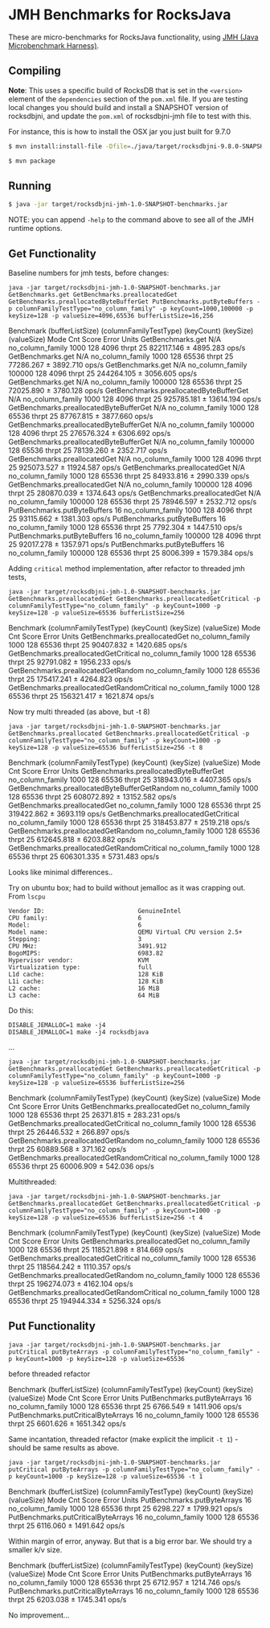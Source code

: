 # JMH Benchmarks for RocksJava

These are micro-benchmarks for RocksJava functionality, using [JMH (Java Microbenchmark Harness)](https://openjdk.java.net/projects/code-tools/jmh/).

## Compiling

**Note**: This uses a specific build of RocksDB that is set in the `<version>` element of the `dependencies` section of the `pom.xml` file. If you are testing local changes you should build and install a SNAPSHOT version of rocksdbjni, and update the `pom.xml` of rocksdbjni-jmh file to test with this.

For instance, this is how to install the OSX jar you just built for 9.7.0

```bash
$ mvn install:install-file -Dfile=./java/target/rocksdbjni-9.8.0-SNAPSHOT-osx.jar -DgroupId=org.rocksdb -DartifactId=rocksdbjni -Dversion=9.8.0-SNAPSHOT -Dpackaging=jar
```

```bash
$ mvn package
```

## Running
```bash
$ java -jar target/rocksdbjni-jmh-1.0-SNAPSHOT-benchmarks.jar
```

NOTE: you can append `-help` to the command above to see all of the JMH runtime options.

## Get Functionality

Baseline numbers for jmh tests, before changes:

```
java -jar target/rocksdbjni-jmh-1.0-SNAPSHOT-benchmarks.jar GetBenchmarks.get GetBenchmarks.preallocatedGet GetBenchmarks.preallocatedByteBufferGet PutBenchmarks.putByteBuffers -p columnFamilyTestType="no_column_family" -p keyCount=1000,100000 -p keySize=128 -p valueSize=4096,65536 bufferListSize=16,256
```

Benchmark                                (bufferListSize)  (columnFamilyTestType)  (keyCount)  (keySize)  (valueSize)   Mode  Cnt       Score       Error  Units
GetBenchmarks.get                                     N/A        no_column_family        1000        128         4096  thrpt   25  822117.146 ±  4895.283  ops/s
GetBenchmarks.get                                     N/A        no_column_family        1000        128        65536  thrpt   25   77286.267 ±  3892.710  ops/s
GetBenchmarks.get                                     N/A        no_column_family      100000        128         4096  thrpt   25  244264.105 ±  3056.605  ops/s
GetBenchmarks.get                                     N/A        no_column_family      100000        128        65536  thrpt   25   72025.890 ±  3780.128  ops/s
GetBenchmarks.preallocatedByteBufferGet               N/A        no_column_family        1000        128         4096  thrpt   25  925785.181 ± 13614.194  ops/s
GetBenchmarks.preallocatedByteBufferGet               N/A        no_column_family        1000        128        65536  thrpt   25   87767.815 ±  3877.660  ops/s
GetBenchmarks.preallocatedByteBufferGet               N/A        no_column_family      100000        128         4096  thrpt   25  276576.324 ±  6306.692  ops/s
GetBenchmarks.preallocatedByteBufferGet               N/A        no_column_family      100000        128        65536  thrpt   25   78139.260 ±  2352.717  ops/s
GetBenchmarks.preallocatedGet                         N/A        no_column_family        1000        128         4096  thrpt   25  925073.527 ± 11924.587  ops/s
GetBenchmarks.preallocatedGet                         N/A        no_column_family        1000        128        65536  thrpt   25   84933.816 ±  2990.339  ops/s
GetBenchmarks.preallocatedGet                         N/A        no_column_family      100000        128         4096  thrpt   25  280870.039 ±  1374.643  ops/s
GetBenchmarks.preallocatedGet                         N/A        no_column_family      100000        128        65536  thrpt   25   78946.597 ±  2532.712  ops/s
PutBenchmarks.putByteBuffers                           16        no_column_family        1000        128         4096  thrpt   25   93115.662 ±  1381.303  ops/s
PutBenchmarks.putByteBuffers                           16        no_column_family        1000        128        65536  thrpt   25    7792.304 ±  1447.510  ops/s
PutBenchmarks.putByteBuffers                           16        no_column_family      100000        128         4096  thrpt   25   92017.278 ±  1357.971  ops/s
PutBenchmarks.putByteBuffers                           16        no_column_family      100000        128        65536  thrpt   25    8006.399 ±  1579.384  ops/s

Adding `critical` method implementation, after refactor to threaded jmh tests,

```
java -jar target/rocksdbjni-jmh-1.0-SNAPSHOT-benchmarks.jar GetBenchmarks.preallocatedGet GetBenchmarks.preallocatedGetCritical -p columnFamilyTestType="no_column_family" -p keyCount=1000 -p keySize=128 -p valueSize=65536 bufferListSize=256
```

Benchmark                                    (columnFamilyTestType)  (keyCount)  (keySize)  (valueSize)   Mode  Cnt       Score      Error  Units
GetBenchmarks.preallocatedGet                      no_column_family        1000        128        65536  thrpt   25   90407.832 ± 1420.685  ops/s
GetBenchmarks.preallocatedGetCritical              no_column_family        1000        128        65536  thrpt   25   92791.082 ± 1956.233  ops/s
GetBenchmarks.preallocatedGetRandom                no_column_family        1000        128        65536  thrpt   25  175417.241 ± 4264.823  ops/s
GetBenchmarks.preallocatedGetRandomCritical        no_column_family        1000        128        65536  thrpt   25  156321.417 ± 1621.874  ops/s

Now try multi threaded (as above, but -t 8)
```
java -jar target/rocksdbjni-jmh-1.0-SNAPSHOT-benchmarks.jar GetBenchmarks.preallocated GetBenchmarks.preallocatedGetCritical -p columnFamilyTestType="no_column_family" -p keyCount=1000 -p keySize=128 -p valueSize=65536 bufferListSize=256 -t 8
```

Benchmark                                      (columnFamilyTestType)  (keyCount)  (keySize)  (valueSize)   Mode  Cnt       Score       Error  Units
GetBenchmarks.preallocatedByteBufferGet              no_column_family        1000        128        65536  thrpt   25  318943.016 ±  4407.365  ops/s
GetBenchmarks.preallocatedByteBufferGetRandom        no_column_family        1000        128        65536  thrpt   25  608072.892 ± 13152.582  ops/s
GetBenchmarks.preallocatedGet                        no_column_family        1000        128        65536  thrpt   25  319422.862 ±  3693.119  ops/s
GetBenchmarks.preallocatedGetCritical                no_column_family        1000        128        65536  thrpt   25  318453.877 ±  2519.218  ops/s
GetBenchmarks.preallocatedGetRandom                  no_column_family        1000        128        65536  thrpt   25  612645.818 ±  6203.882  ops/s
GetBenchmarks.preallocatedGetRandomCritical          no_column_family        1000        128        65536  thrpt   25  606301.335 ±  5731.483  ops/s

Looks like minimal differences..

Try on ubuntu box; had to build without jemalloc as it was crapping out. From `lscpu`
```
Vendor ID:                          GenuineIntel
CPU family:                         6
Model:                              6
Model name:                         QEMU Virtual CPU version 2.5+
Stepping:                           3
CPU MHz:                            3491.912
BogoMIPS:                           6983.82
Hypervisor vendor:                  KVM
Virtualization type:                full
L1d cache:                          128 KiB
L1i cache:                          128 KiB
L2 cache:                           16 MiB
L3 cache:                           64 MiB
```
Do this:
```
DISABLE_JEMALLOC=1 make -j4
DISABLE_JEMALLOC=1 make -j4 rocksdbjava
```
...
```
java -jar target/rocksdbjni-jmh-1.0-SNAPSHOT-benchmarks.jar GetBenchmarks.preallocatedGet GetBenchmarks.preallocatedGetCritical -p columnFamilyTestType="no_column_family" -p keyCount=1000 -p keySize=128 -p valueSize=65536 bufferListSize=256
```

Benchmark                                    (columnFamilyTestType)  (keyCount)  (keySize)  (valueSize)   Mode  Cnt      Score     Error  Units
GetBenchmarks.preallocatedGet                      no_column_family        1000        128        65536  thrpt   25  26371.815 ± 283.231  ops/s
GetBenchmarks.preallocatedGetCritical              no_column_family        1000        128        65536  thrpt   25  26446.532 ± 266.897  ops/s
GetBenchmarks.preallocatedGetRandom                no_column_family        1000        128        65536  thrpt   25  60889.568 ± 371.162  ops/s
GetBenchmarks.preallocatedGetRandomCritical        no_column_family        1000        128        65536  thrpt   25  60006.909 ± 542.036  ops/s

Multithreaded:

```
java -jar target/rocksdbjni-jmh-1.0-SNAPSHOT-benchmarks.jar GetBenchmarks.preallocatedGet GetBenchmarks.preallocatedGetCritical -p columnFamilyTestType="no_column_family" -p keyCount=1000 -p keySize=128 -p valueSize=65536 bufferListSize=256 -t 4
```

Benchmark                                    (columnFamilyTestType)  (keyCount)  (keySize)  (valueSize)   Mode  Cnt       Score      Error  Units
GetBenchmarks.preallocatedGet                      no_column_family        1000        128        65536  thrpt   25  118521.898 ±  814.669  ops/s
GetBenchmarks.preallocatedGetCritical              no_column_family        1000        128        65536  thrpt   25  118564.242 ± 1110.357  ops/s
GetBenchmarks.preallocatedGetRandom                no_column_family        1000        128        65536  thrpt   25  196274.073 ± 4162.104  ops/s
GetBenchmarks.preallocatedGetRandomCritical        no_column_family        1000        128        65536  thrpt   25  194944.334 ± 5256.324  ops/s

## Put Functionality

```
java -jar target/rocksdbjni-jmh-1.0-SNAPSHOT-benchmarks.jar putCritical putByteArrays -p columnFamilyTestType="no_column_family" -p keyCount=1000 -p keySize=128 -p valueSize=65536
```
before threaded refactor

Benchmark                            (bufferListSize)  (columnFamilyTestType)  (keyCount)  (keySize)  (valueSize)   Mode  Cnt     Score      Error  Units
PutBenchmarks.putByteArrays                        16        no_column_family        1000        128        65536  thrpt   25  6766.549 ± 1411.906  ops/s
PutBenchmarks.putCriticalByteArrays                16        no_column_family        1000        128        65536  thrpt   25  6601.626 ± 1651.342  ops/s

Same incantation, threaded refactor (make explicit the implicit `-t 1`) - should be same results as above.
```
java -jar target/rocksdbjni-jmh-1.0-SNAPSHOT-benchmarks.jar putCritical putByteArrays -p columnFamilyTestType="no_column_family" -p keyCount=1000 -p keySize=128 -p valueSize=65536 -t 1
```

Benchmark                            (bufferListSize)  (columnFamilyTestType)  (keyCount)  (keySize)  (valueSize)   Mode  Cnt     Score      Error  Units
PutBenchmarks.putByteArrays                        16        no_column_family        1000        128        65536  thrpt   25  6298.227 ± 1799.921  ops/s
PutBenchmarks.putCriticalByteArrays                16        no_column_family        1000        128        65536  thrpt   25  6116.060 ± 1491.642  ops/s

Within margin of error, anyway. But that is a big error bar. We should try a smaller k/v size.

Benchmark                            (bufferListSize)  (columnFamilyTestType)  (keyCount)  (keySize)  (valueSize)   Mode  Cnt     Score      Error  Units
PutBenchmarks.putByteArrays                        16        no_column_family        1000        128        65536  thrpt   25  6712.957 ± 1214.746  ops/s
PutBenchmarks.putCriticalByteArrays                16        no_column_family        1000        128        65536  thrpt   25  6203.038 ± 1745.341  ops/s

No improvement...





